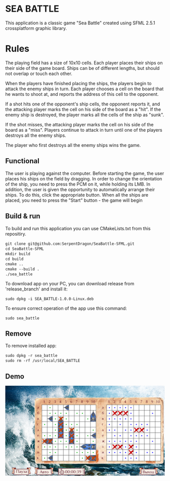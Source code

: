 # SEA BATTLE
This application is a classic game "Sea Battle" created using SFML 2.5.1 crossplatform graphic library.

# Rules
The playing field has a size of 10x10 cells. Each player places their ships on their side of the game board. Ships can be of different lengths, but should not overlap or touch each other.

When the players have finished placing the ships, the players begin to attack the enemy ships in turn. Each player chooses a cell on the board that he wants to shoot at, and reports the address of this cell to the opponent.

If a shot hits one of the opponent's ship cells, the opponent reports it, and the attacking player marks the cell on his side of the board as a "hit". If the enemy ship is destroyed, the player marks all the cells of the ship as "sunk".

If the shot misses, the attacking player marks the cell on his side of the board as a "miss". Players continue to attack in turn until one of the players destroys all the enemy ships.

The player who first destroys all the enemy ships wins the game.

## Functional
The user is playing against the computer.
Before starting the game, the user places his ships on the field by dragging. In order to change the orientation of the ship, you need to press the PCM on it, while holding its LMB. In addition, the user is given the opportunity to automatically arrange their ships. To do this, click the appropriate button. When all the ships are placed, you need to press the "Start" button - the game will begin

## Build & run
To build and run this application you can use CMakeLists.txt from this repositiry.
```
git clone git@github.com:SerpentDragon/SeaBattle-SFML.git
cd SeaBattle-SFML
mkdir build
cd build
cmake ..
cmake --build .
./sea_battle
```
To download app on your PC, you can download release from 'release_branch' and install it:
```
sudo dpkg -i SEA_BATTLE-1.0.0-Linux.deb
```
To ensure correct operation of the app use this command:
```
sudo sea_battle
```

## Remove
To remove installed app:
```
sudo dpkg -r sea_battle
sudo rm -rf /usr/local/SEA_BATTLE
```

## Demo
![Alt text](https://github.com/SerpentDragon/SeaBattle-SFML/blob/master/Demo/demo.png)